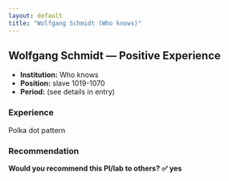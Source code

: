 ```yaml
---
layout: default
title: "Wolfgang Schmidt (Who knows)"
---
```


## Wolfgang Schmidt — Positive Experience

- **Institution:** Who knows
- **Position:** slave 1019-1070
- **Period:** (see details in entry)

### Experience

Polka dot pattern

### Recommendation

**Would you recommend this PI/lab to others?**
**✅ yes**
